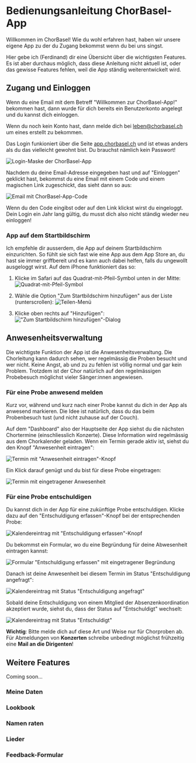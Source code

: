 # Bedienungsanleitung ChorBasel-App

Willkommen im ChorBasel! Wie du wohl erfahren hast, haben wir unsere eigene App zu der du Zugang bekommst wenn du bei uns singst.

Hier gebe ich (Ferdinand) dir eine Übersicht über die wichtigsten Features. Es ist aber durchaus möglich, dass diese Anleitung nicht aktuell ist, oder das gewisse Features fehlen, weil die App ständig weiterentwickelt wird.

## Zugang und Einloggen

Wenn du eine Email mit dem Betreff "Willkommen zur ChorBasel-App!" bekommen hast, dann wurde für dich bereits ein Benutzerkonto angelegt und du kannst dich einloggen.

Wenn du noch kein Konto hast, dann melde dich bei leben@chorbasel.ch um eines erstellt zu bekommen.

Das Login funkioniert über die Seite [app.chorbasel.ch](https://app.chorbasel.ch) und ist etwas anders als du das vielleicht gewohnt bist. Du brauchst nämlich kein Passwort!

![Login-Maske der ChorBasel-App](images/Screenshot%202025-09-25%20at%2023.37.27.png)

Nachdem du deine Email-Adresse eingegeben hast und auf "Einloggen" geklickt hast, bekommst du eine Email mit einem Code und einem magischen Link zugeschickt, das sieht dann so aus:

![Email mit ChorBasel-App-Code](images/Screenshot%202025-09-25%20at%2023.40.16.png)

Wenn du den Code eingibst oder auf den Link klickst wirst du eingeloggt. Dein Login ein Jahr lang gültig, du musst dich also nicht ständig wieder neu einloggen!

### App auf dem Startbildschirm

Ich empfehle dir ausserdem, die App auf deinem Startbildschirm einzurichten. So fühlt sie sich fast wie eine App aus dem App Store an, du hast sie immer griffbereit und es kann auch dabei helfen, falls du ungewollt ausgeloggt wirst. Auf dem iPhone funktioniert das so:

1. Klicke im Safari auf das Quadrat-mit-Pfeil-Symbol unten in der Mitte: ![Quadrat-mit-Pfeil-Symbol](images/Screenshot%202025-09-25%20at%2023.49.11.png)

2. Wähle die Option "Zum Startbildschirm hinzufügen" aus der Liste (runterscrollen): ![Teilen-Menü](images/Screenshot%202025-09-25%20at%2023.49.56.png)

3. Klicke oben rechts auf "Hinzufügen": !["Zum Startbildschirm hinzufügen"-Dialog](images/Screenshot%202025-09-25%20at%2023.51.10.png)

## Anwesenheitsverwaltung

Die wichtigste Funktion der App ist die Anwesenheitsverwaltung. Die Chorleitung kann dadurch sehen, wer regelmässig die Proben besucht und wer nicht. Keine Angst, ab und zu zu fehlen ist völlig normal und gar kein Problem. Trotzdem ist der Chor natürlich auf den regelmässigen Probebesuch möglichst vieler Sänger:innen angewiesen.

### Für eine Probe anwesend melden

Kurz vor, während und kurz nach einer Probe kannst du dich in der App als anwesend markieren. Die Idee ist natürlich, dass du das beim Probenbesuch tust (und nicht zuhause auf der Couch).

Auf dem "Dashboard" also der Hauptseite der App siehst du die nächsten Chortermine (einschliesslich Konzerte). Diese Information wird regelmässig aus dem Chorkalender geladen. Wenn ein Termin gerade aktiv ist, siehst du den Knopf "Anwesenheit eintragen":

![Termin mit "Anwesenheit eintragen"-Knopf](images/Screenshot%202025-09-26%20at%2000.05.59.png)

Ein Klick darauf genügt und du bist für diese Probe eingetragen:

![Termin mit eingetragener Anwesenheit](images/Screenshot%202025-09-26%20at%2000.06.15.png)

### Für eine Probe entschuldigen

Du kannst dich in der App für eine zukünftige Probe entschuldigen. Klicke dazu auf den "Entschuldigung erfassen"-Knopf bei der entsprechenden Probe:

![Kalendereintrag mit "Entschuldigung erfassen"-Knopf](images/Screenshot%202025-09-26%20at%2000.35.38.png)

Du bekommst ein Formular, wo du eine Begründung für deine Abwesenheit eintragen kannst:

![Formular "Entschuldigung erfassen" mit eingetragener Begründung](images/Screenshot%202025-09-26%20at%2000.36.56.png)

Danach ist deine Anwesenheit bei diesem Termin im Status "Entschuldigung angefragt":

![Kalendereintrag mit Status "Entschuldigung angefragt"](images/Screenshot%202025-09-26%20at%2000.37.49.png)

Sobald deine Entschuldigung von einem Mitglied der Absenzenkoordination akzeptiert wurde, siehst du, dass der Status auf "Entschuldigt" wechselt:

![Kalendereintrag mit Status "Entschuldigt"](images/Screenshot%202025-09-26%20at%2000.40.14.png)

__Wichtig__: Bitte melde dich auf diese Art und Weise nur für Chorproben ab. Für Abmeldungen von __Konzerten__ schreibe unbedingt möglichst frühzeitig eine __Mail an die Dirigenten__!

## Weitere Features

Coming soon...

### Meine Daten

### Lookbook

### Namen raten

### Lieder

### Feedback-Formular
